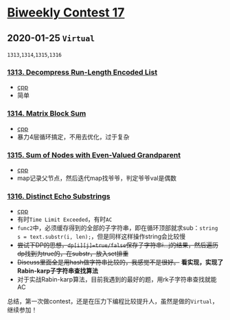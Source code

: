 # [Biweekly Contest 17](https://leetcode.com/contest/biweekly-contest-17/)

## 2020-01-25 `Virtual`

`1313`,`1314`,`1315`,`1316`

### [1313. Decompress Run-Length Encoded List](https://leetcode.com/contest/biweekly-contest-17/problems/decompress-run-length-encoded-list/)

- [cpp](https://github.com/xfmeng17/leetcode/blob/master/cpp/1313.cpp)
- 简单

### [1314. Matrix Block Sum](https://leetcode.com/contest/biweekly-contest-17/problems/matrix-block-sum/)

- [cpp](https://github.com/xfmeng17/leetcode/blob/master/cpp/1314.cpp)
- 暴力4层循环搞定，不用去优化，过于复杂

### [1315. Sum of Nodes with Even-Valued Grandparent](https://leetcode.com/contest/biweekly-contest-17/problems/sum-of-nodes-with-even-valued-grandparent/)

- [cpp](https://github.com/xfmeng17/leetcode/blob/master/cpp/1315.cpp)
- map记录父节点，然后迭代map找爷爷，判定爷爷val是偶数

### [1316. Distinct Echo Substrings](https://leetcode.com/contest/biweekly-contest-17/problems/distinct-echo-substrings/)

- [cpp](https://github.com/xfmeng17/leetcode/blob/master/cpp/1316.cpp)
- 有时`Time Limit Exceeded`，有时`AC`
- `func2`中，必须缓存得到的全部的子字符串，即在循环顶部就求sub：`string s = text.substr(i, len);`，但是同样这样操作string会比较慢
- ~~尝试下DP的思想，`dp[i][j]=true/false`保存子字符串i...j的结果，然后遍历dp找到为true的，在substr，放入set排重~~
- ~~Discuss里面全是用hash做字符串比较的，我感觉不是很好。~~ **看实现，实现了Rabin-karp子字符串查找算法**
- 对于实战Rabin-karp算法，目前我遇到的最好的题，用rk子字符串查找就能AC


总结，第一次做contest，还是在压力下编程比较提升人，虽然是做的`Virtual`，继续参加！
